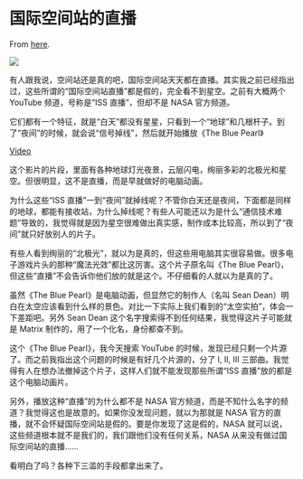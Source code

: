 # 国际空间站的直播

From [here](https://yinwang1.substack.com/p/59c).

![](https://substackcdn.com/image/fetch/w_1456,c_limit,f_auto,q_auto:good,fl_progressive:steep/https%3A%2F%2Fsubstack-post-media.s3.amazonaws.com%2Fpublic%2Fimages%2F3bcb10ec-78db-4b4b-9c6b-b1cc8fa64b91_640x447.jpeg)

有人跟我说，空间站还是真的吧，国际空间站天天都在直播。其实我之前已经指出过，这些所谓的“国际空间站直播”都是假的，完全看不到星空。之前有大概两个 YouTube 频道，号称是“ISS 直播”，但却不是 NASA 官方频道。

它们都有一个特征，就是“白天”都没有星星，只看到一个“地球”和几根杆子。到了“夜间”的时候，就会说“信号掉线”，然后就开始播放《The Blue Pearl》

[Video](https://www.youtube-nocookie.com/embed/loaPNPuPlpQ)

这个影片的片段，里面有各种地球灯光夜景，云层闪电，绚丽多彩的北极光和星空。但很明显，这不是直播，而是早就做好的电脑动画。

为什么这些“ISS 直播”一到“夜间”就掉线呢？不管你白天还是夜间，下面都是同样的地球，都能有接收站，为什么掉线呢？有些人可能还以为是什么“通信技术难题”导致的，我觉得就是因为星空很难做出真实感，制作成本比较高，所以到了“夜间”就只好放别人的片子。

有些人看到绚丽的“北极光”，就以为是真的，但这些用电脑其实很容易做。很多电子游戏片头的那种“魔法光效”都比这厉害。这个片子原名叫《The Blue Pearl》，但这些“直播”不会告诉你他们放的就是这个。不仔细看的人就以为是真的了。

虽然《The Blue Pearl》是电脑动画，但显然它的制作人（名叫 Sean Dean）明白在太空应该看到什么样的景色。对比一下实际上我们看到的“太空实拍”，体会一下差距吧。另外 Sean Dean 这个名字搜索得不到任何结果，我觉得这片子可能就是 Matrix 制作的，用了一个化名，身份都查不到。

这个《The Blue Pearl》，我今天搜索 YouTube 的时候，发现已经只剩一个片源了。而之前我指出这个问题的时候是有好几个片源的，分了 I, II, III 三部曲。我觉得有人在想办法撤掉这个片子，这样人们就不能发现那些所谓“ISS 直播”放的都是这个电脑动画片。

另外，播放这种“直播”的为什么都不是 NASA 官方频道，而是不知什么名字的频道？我觉得这也是故意的。如果你没发现问题，就以为那就是 NASA 官方的直播，就不会怀疑国际空间站是假的。要是你发现了这是假的，NASA 就可以说，这些频道根本就不是我们的，我们跟他们没有任何关系，NASA 从来没有做过国际空间站的直播……

看明白了吗？各种下三滥的手段都拿出来了。

